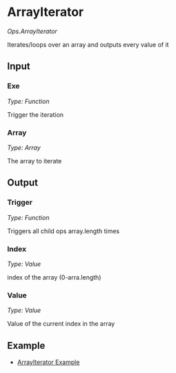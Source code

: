 # ArrayIterator

*Ops.ArrayIterator*

Iterates/loops over an array and outputs every value of it

## Input

### Exe

*Type: Function*

Trigger the iteration

### Array

*Type: Array*

The array to iterate

## Output

### Trigger

*Type: Function*

Triggers all child ops array.length times

### Index

*Type: Value*

index of the array (0-arra.length)

### Value

*Type: Value*

Value of the current index in the array




## Example

- [ArrayIterator Example](https://cables.gl/p/570d7343dbe1fb873166a4c1)
